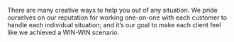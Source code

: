 There are many creative ways to help you out of any situation. We pride
ourselves on our reputation for working one-on-one with each customer to handle
each individual situation; and it’s our goal to make each client feel like we
achieved a WIN-WIN scenario.
